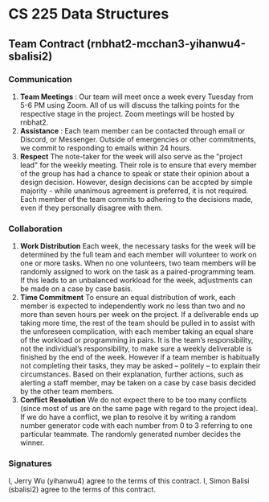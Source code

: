# CS 225 Data Structures
## Team Contract (rnbhat2-mcchan3-yihanwu4-sbalisi2)

### Communication



1. **Team Meetings** : Our team will meet once a week every Tuesday from 5-6 PM using Zoom. All of us will discuss the talking points for the respective stage in the project. Zoom meetings will be hosted by rnbhat2.
2. **Assistance** : Each team member can be contacted through email or Discord, or Messenger. Outside of emergencies or other commitments, we commit to responding to emails within 24 hours. 
3. **Respect** The note-taker for the week will also serve as the "project lead" for the weekly meeting.
   Their role is to ensure that every member of the group has had a chance to speak or state their opinion
   about a design decision. However, design decisions can be accpted by simple majority - while unanimous 
   agreement is preferred, it is not required. Each member of the team commits to adhering to the decisions 
   made, even if they personally disagree with them.

### Collaboration
1. **Work Distribution** Each week, the necessary tasks for the week will be determined by the full team and each member will volunteer to work on one or more tasks. When no one volunteers, two team members will be randomly assigned to work on the task as a paired-programming team. If this leads to an unbalanced workload for the week, adjustments can be made on a case by case basis. 
2. **Time Commitment** To ensure an equal distribution of work, each member is expected to independently work no less than two and no more than seven hours per week on the project. If a deliverable ends up taking more time, the rest of the team should be pulled in to assist with the unforeseen complication, with each member taking an equal share of the workload or programming in pairs. It is the team’s responsibility, not the individual’s responsibility, to make sure a weekly deliverable is finished by the end of the week. 
However if a team member is habitually not completing their tasks, they may be asked – politely – to explain their circumstances. Based on their explanation, further actions, such as alerting a staff member, may be taken on a case by case basis decided by the other team members. 
3. **Conflict Resolution** We do not expect there to be too many conflicts (since most of us are on the same page with regard to the project idea). If we do have a conflict, we plan to resolve it by writing a random number generator code with each number from 0 to 3 referring to one particular teammate. The randomly generated number decides the winner. 

### Signatures
I, Jerry Wu (yihanwu4) agree to the terms of this contract.
I, Simon Balisi (sbalisi2) agree to the terms of this contract.